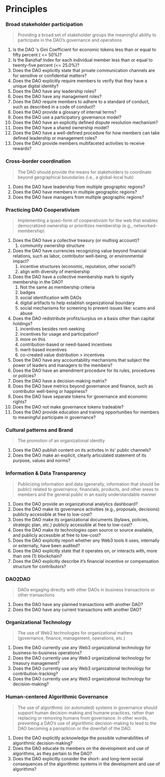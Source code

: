 # Principles
### Broad stakeholder participation	

> Providing a broad set of stakeholder groups the meaningful ability to participate in the DAO’s governance and operations

1. Is the DAO 's Gini Coefficient for economic tokens less than or equal to fifty percent ( <= 50%)?
2. Is the Banzhaf Index for each individual member less than or equal to twenty-five percent (<= 25.0%)?
3. Does the DAO explicitly state that private communication channels are for sensitive or confidential matters?
4. Does the DAO explicitly require members to verify that they have a unique digital identity?
5. Does the DAO have any leadership roles?
6. Does the DAO have any management roles?
7. Does the DAO require members to adhere to a standard of conduct, such as described in a code of conduct?
8. Does the DAO provide a glossary of internal terms?
9. Does the DAO use a participatory governance model?
10. Does the DAO have an explicitly defined dispute resolution mechanism?
11. Does the DAO have a shared ownership model?
12. Does the DAO have a well-defined procedure for how members can take defined leadership or management roles?
13. Does the DAO provide members multifaceted activities to receive rewards?
### Cross-border coordination	

> The DAO should provide the means for stakeholders to coordinate beyond geographical boundaries (i.e., a global-local hub)

1. Does the DAO have leadership from multiple geographic regions?
2. Does the DAO have members in multiple geographic regions?
3. Does the DAO have managers from multiple geographic regions?
### Practicing DAO Cooperativism	

> Implementing a quasi-form of cooperativism for the web that enables democratized ownership or prioritizes membership (e.g., networked-membership)

1. Does the DAO have a collective treasury (or multisig account)?
	1. community ownership structure
2. Does the DAO have currencies recognizing value beyond financial relations, such as labor, contributor well-being, or environmental impact?
	1. incentive structures (economic, reputation, other social?)
	2. align with diversity of membership
3. Does the DAO have a collective membership mark to signify membership in the DAO?
	1. Not the same as membership criteria 
	2. badges
	3. social identification with DAOs
	4. digital artifacts to help establish organizational boundary 
	5. social mechanisms for screening to prevent issues like: scams and abuse 
4. Does the DAO redistribute profits/surplus on a basis other than capital holdings?
	1. incentives besides rent-seeking
	2. incentives for usage and participation? 
	3. more on this 
	4. contribution-based or need-based incentives 
	5. merit-based incentives 
	6. co-created value distribution > incentives 
5. Does the DAO have any accountability mechanisms that subject the power of leaders and managers to the members?
6. Does the DAO have an amendment procedure for its rules, procedures or policies?
7. Does the DAO have a decision-making matrix?
8. Does the DAO have metrics beyond governance and finance, such as contributor well-being or happiness?
9. Does the DAO have separate tokens for governance and economic rights?
10. Does the DAO not make governance tokens tradeable?
11. Does the DAO provide education and training opportunities for members to meaningful participate in governance?
### Cultural patterns and Brand	

> The promotion of an organizational identity

1. Does the DAO publish content on its activites in its' public channels?
2. Does the DAO make an explicit, clearly articulated statement of its purpose, values and norms?
### Information & Data Transparency

> Publicizing information and data (generally, information that should be public) related to governance, financials, products, and other areas to members and the general public in an easily understandable manner

1. Does the DAO provide an organizational analytics dashboard?
2. Does the DAO make its governance activities (e.g., proposals, decisions) publicly accessible at free to low-cost?
3. Does the DAO make its organizational documents (bylaws, policies, strategic plan, etc.) publicly accessible at free to low-cost?
4. Does the DAO make its technologies open source or source available, and publicly accessible at free to low-cost?
5. Does the DAO explicitly report whether any Web3 tools it uses, internally or externally, have been audited?
6. Does the DAO explicitly state that it operates on, or interacts with, more than one (1) blockchain?
7. Does the DAO explicitly describe it’s financial incentive or compensation structure for contributors?

### DAO2DAO	

> DAOs engaging directly with other DAOs in business transactions or other transactions

1. Does the DAO have any planned transactions with another DAO?
2. Does the DAO have any current transactions with another DAO?
### Organizational Technology	

> The use of Web3 technologies for organizational matters (governance, finance, management, operations, etc.)

1. Does the DAO currently use any Web3 organizational technology for business-to-business operations?
2. Does the DAO currently use any Web3 organizational technology for treasury management?
3. Does the DAO currently use any Web3 organizational technology for contribution-tracking?
4. Does the DAO currently use any Web3 organizational technology for decision-making?
### Human-centered Algorithmic Governance

> The use of algorithmic (or automated) systems in governance should support human decision-making and humane practices, rather than replacing or removing humans from governance. In other words, preventing a DAO’s use of algorithmic decision-making to lead to the DAO becoming a panopticon or the downfall of the DAO.

1. Does the DAO explicitly acknowledge the possible vulnerabilities of algorithmic decision-making?
2. Does the DAO educate its members on the development and use of algorithms, as they pertain to the DAO?
3. Does the DAO explicitly consider the short- and long-term social consequences of the algorithmic systems in the development and use of algorithms?